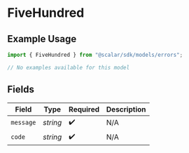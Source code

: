 # FiveHundred

## Example Usage

```typescript
import { FiveHundred } from "@scalar/sdk/models/errors";

// No examples available for this model
```

## Fields

| Field              | Type               | Required           | Description        |
| ------------------ | ------------------ | ------------------ | ------------------ |
| `message`          | *string*           | :heavy_check_mark: | N/A                |
| `code`             | *string*           | :heavy_check_mark: | N/A                |
